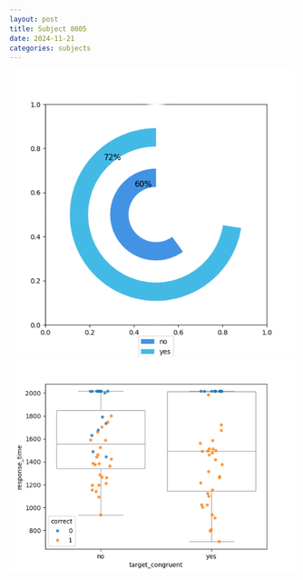 ```yaml
---
layout: post
title: Subject 8005
date: 2024-11-21
categories: subjects
---
```


![](data/8005/run-6/8005_accuracy_target_congruence.png)
![](data/8005/run-6/8005_rt_congruence.png)
